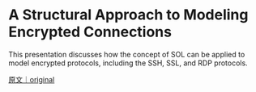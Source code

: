 
# A Structural Approach to Modeling Encrypted Connections 

This presentation discusses how the concept of SOL can be applied to model encrypted protocols, including the SSH, SSL, and RDP protocols.

[原文｜original](https://insights.sei.cmu.edu/library/a-structural-approach-to-modeling-encrypted-connections/)
        